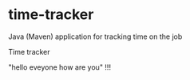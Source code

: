 # time-tracker
Java (Maven) application for tracking time on the job

Time tracker

"hello eveyone how are you"
!!!

